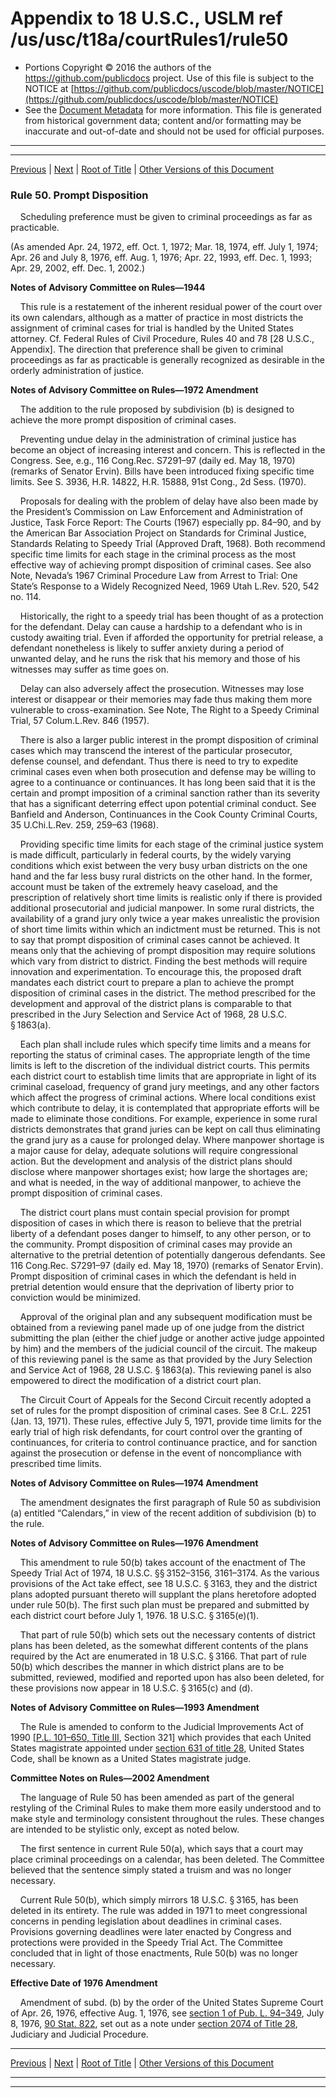 ---
---

# Appendix to 18 U.S.C., USLM ref /us/usc/t18a/courtRules1/rule50

* Portions Copyright © 2016 the authors of the https://github.com/publicdocs project.
  Use of this file is subject to the NOTICE at [https://github.com/publicdocs/uscode/blob/master/NOTICE](https://github.com/publicdocs/uscode/blob/master/NOTICE)
* See the [Document Metadata](././../../../..//README.md) for more information.
  This file is generated from historical government data; content and/or formatting may be inaccurate and out-of-date and should not be used for official purposes.

----------
----------

[Previous](./../../../..//us/usc/t18a/courtRules1/m__us_usc_t18a_courtRules1_rule49.1.md) | [Next](./../../../..//us/usc/t18a/courtRules1/m__us_usc_t18a_courtRules1_rule51.md) | [Root of Title](./../../../../) | [Other Versions of this Document](https://publicdocs.github.io/go/links?ns=uslm&ref=%2Fus%2Fusc%2Ft18a%2FcourtRules1%2Frule50)

### Rule 50. Prompt Disposition

    Scheduling preference must be given to criminal proceedings as far as practicable.

(As amended Apr. 24, 1972, eff. Oct. 1, 1972; Mar. 18, 1974, eff. July 1, 1974; Apr. 26 and July 8, 1976, eff. Aug. 1, 1976; Apr. 22, 1993, eff. Dec. 1, 1993; Apr. 29, 2002, eff. Dec. 1, 2002.)

 __Notes of Advisory Committee on Rules—1944__ 

    This rule is a restatement of the inherent residual power of the court over its own calendars, although as a matter of practice in most districts the assignment of criminal cases for trial is handled by the United States attorney. Cf. Federal Rules of Civil Procedure, Rules 40 and 78 \[28 U.S.C., Appendix\]. The direction that preference shall be given to criminal proceedings as far as practicable is generally recognized as desirable in the orderly administration of justice.

 __Notes of Advisory Committee on Rules—1972 Amendment__ 

    The addition to the rule proposed by subdivision (b) is designed to achieve the more prompt disposition of criminal cases.

    Preventing undue delay in the administration of criminal justice has become an object of increasing interest and concern. This is reflected in the Congress. See, e.g., 116 Cong.Rec. S7291–97 (daily ed. May 18, 1970) (remarks of Senator Ervin). Bills have been introduced fixing specific time limits. See S. 3936, H.R. 14822, H.R. 15888, 91st Cong., 2d Sess. (1970).

    Proposals for dealing with the problem of delay have also been made by the President’s Commission on Law Enforcement and Administration of Justice, Task Force Report: The Courts (1967) especially pp. 84–90, and by the American Bar Association Project on Standards for Criminal Justice, Standards Relating to Speedy Trial (Approved Draft, 1968). Both recommend specific time limits for each stage in the criminal process as the most effective way of achieving prompt disposition of criminal cases. See also Note, Nevada’s 1967 Criminal Procedure Law from Arrest to Trial: One State’s Response to a Widely Recognized Need, 1969 Utah L.Rev. 520, 542 no. 114.

    Historically, the right to a speedy trial has been thought of as a protection for the defendant. Delay can cause a hardship to a defendant who is in custody awaiting trial. Even if afforded the opportunity for pretrial release, a defendant nonetheless is likely to suffer anxiety during a period of unwanted delay, and he runs the risk that his memory and those of his witnesses may suffer as time goes on.

    Delay can also adversely affect the prosecution. Witnesses may lose interest or disappear or their memories may fade thus making them more vulnerable to cross-examination. See Note, The Right to a Speedy Criminal Trial, 57 Colum.L.Rev. 846 (1957).

    There is also a larger public interest in the prompt disposition of criminal cases which may transcend the interest of the particular prosecutor, defense counsel, and defendant. Thus there is need to try to expedite criminal cases even when both prosecution and defense may be willing to agree to a continuance or continuances. It has long been said that it is the certain and prompt imposition of a criminal sanction rather than its severity that has a significant deterring effect upon potential criminal conduct. See Banfield and Anderson, Continuances in the Cook County Criminal Courts, 35 U.Chi.L.Rev. 259, 259–63 (1968).

    Providing specific time limits for each stage of the criminal justice system is made difficult, particularly in federal courts, by the widely varying conditions which exist between the very busy urban districts on the one hand and the far less busy rural districts on the other hand. In the former, account must be taken of the extremely heavy caseload, and the prescription of relatively short time limits is realistic only if there is provided additional prosecutorial and judicial manpower. In some rural districts, the availability of a grand jury only twice a year makes unrealistic the provision of short time limits within which an indictment must be returned. This is not to say that prompt disposition of criminal cases cannot be achieved. It means only that the achieving of prompt disposition may require solutions which vary from district to district. Finding the best methods will require innovation and experimentation. To encourage this, the proposed draft mandates each district court to prepare a plan to achieve the prompt disposition of criminal cases in the district. The method prescribed for the development and approval of the district plans is comparable to that prescribed in the Jury Selection and Service Act of 1968, 28 U.S.C. § 1863(a).

    Each plan shall include rules which specify time limits and a means for reporting the status of criminal cases. The appropriate length of the time limits is left to the discretion of the individual district courts. This permits each district court to establish time limits that are appropriate in light of its criminal caseload, frequency of grand jury meetings, and any other factors which affect the progress of criminal actions. Where local conditions exist which contribute to delay, it is contemplated that appropriate efforts will be made to eliminate those conditions. For example, experience in some rural districts demonstrates that grand juries can be kept on call thus eliminating the grand jury as a cause for prolonged delay. Where manpower shortage is a major cause for delay, adequate solutions will require congressional action. But the development and analysis of the district plans should disclose where manpower shortages exist; how large the shortages are; and what is needed, in the way of additional manpower, to achieve the prompt disposition of criminal cases.

    The district court plans must contain special provision for prompt disposition of cases in which there is reason to believe that the pretrial liberty of a defendant poses danger to himself, to any other person, or to the community. Prompt disposition of criminal cases may provide an alternative to the pretrial detention of potentially dangerous defendants. See 116 Cong.Rec. S7291–97 (daily ed. May 18, 1970) (remarks of Senator Ervin). Prompt disposition of criminal cases in which the defendant is held in pretrial detention would ensure that the deprivation of liberty prior to conviction would be minimized.

    Approval of the original plan and any subsequent modification must be obtained from a reviewing panel made up of one judge from the district submitting the plan (either the chief judge or another active judge appointed by him) and the members of the judicial council of the circuit. The makeup of this reviewing panel is the same as that provided by the Jury Selection and Service Act of 1968, 28 U.S.C. § 1863(a). This reviewing panel is also empowered to direct the modification of a district court plan.

    The Circuit Court of Appeals for the Second Circuit recently adopted a set of rules for the prompt disposition of criminal cases. See 8 Cr.L. 2251 (Jan. 13, 1971). These rules, effective July 5, 1971, provide time limits for the early trial of high risk defendants, for court control over the granting of continuances, for criteria to control continuance practice, and for sanction against the prosecution or defense in the event of noncompliance with prescribed time limits.

 __Notes of Advisory Committee on Rules—1974 Amendment__ 

    The amendment designates the first paragraph of Rule 50 as subdivision (a) entitled “Calendars,” in view of the recent addition of subdivision (b) to the rule.

 __Notes of Advisory Committee on Rules—1976 Amendment__ 

    This amendment to rule 50(b) takes account of the enactment of The Speedy Trial Act of 1974, 18 U.S.C. §§ 3152–3156, 3161–3174. As the various provisions of the Act take effect, see 18 U.S.C. § 3163, they and the district plans adopted pursuant thereto will supplant the plans heretofore adopted under rule 50(b). The first such plan must be prepared and submitted by each district court before July 1, 1976. 18 U.S.C. § 3165(e)(1).

    That part of rule 50(b) which sets out the necessary contents of district plans has been deleted, as the somewhat different contents of the plans required by the Act are enumerated in 18 U.S.C. § 3166. That part of rule 50(b) which describes the manner in which district plans are to be submitted, reviewed, modified and reported upon has also been deleted, for these provisions now appear in 18 U.S.C. § 3165(c) and (d).

 __Notes of Advisory Committee on Rules—1993 Amendment__ 

    The Rule is amended to conform to the Judicial Improvements Act of 1990 \[[P.L. 101–650, Title III][/us/pl/101/650], Section 321\] which provides that each United States magistrate appointed under [section 631 of title 28][/us/usc/t28/s631], United States Code, shall be known as a United States magistrate judge.

 __Committee Notes on Rules—2002 Amendment__ 

    The language of Rule 50 has been amended as part of the general restyling of the Criminal Rules to make them more easily understood and to make style and terminology consistent throughout the rules. These changes are intended to be stylistic only, except as noted below.

    The first sentence in current Rule 50(a), which says that a court may place criminal proceedings on a calendar, has been deleted. The Committee believed that the sentence simply stated a truism and was no longer necessary.

    Current Rule 50(b), which simply mirrors 18 U.S.C. § 3165, has been deleted in its entirety. The rule was added in 1971 to meet congressional concerns in pending legislation about deadlines in criminal cases. Provisions governing deadlines were later enacted by Congress and protections were provided in the Speedy Trial Act. The Committee concluded that in light of those enactments, Rule 50(b) was no longer necessary.

 __Effective Date of 1976 Amendment__ 

    Amendment of subd. (b) by the order of the United States Supreme Court of Apr. 26, 1976, effective Aug. 1, 1976, see [section 1 of Pub. L. 94–349][/us/pl/94/349/s1], July 8, 1976, [90 Stat. 822][/us/stat/90/822], set out as a note under [section 2074 of Title 28][/us/usc/t28/s2074], Judiciary and Judicial Procedure.

----------

[Previous](./../../../..//us/usc/t18a/courtRules1/m__us_usc_t18a_courtRules1_rule49.1.md) | [Next](./../../../..//us/usc/t18a/courtRules1/m__us_usc_t18a_courtRules1_rule51.md) | [Root of Title](./../../../../) | [Other Versions of this Document](https://publicdocs.github.io/go/links?ns=uslm&ref=%2Fus%2Fusc%2Ft18a%2FcourtRules1%2Frule50)

----------
----------

[/us/pl/101/650]: https://publicdocs.github.io/go/links?ns=uslm&ref=%2Fus%2Fpl%2F101%2F650
[/us/usc/t28/s631]: https://publicdocs.github.io/go/links?ns=uslm&ref=%2Fus%2Fusc%2Ft28%2Fs631
[/us/pl/94/349/s1]: https://publicdocs.github.io/go/links?ns=uslm&ref=%2Fus%2Fpl%2F94%2F349%2Fs1
[/us/stat/90/822]: https://publicdocs.github.io/go/links?ns=uslm&ref=%2Fus%2Fstat%2F90%2F822
[/us/usc/t28/s2074]: https://publicdocs.github.io/go/links?ns=uslm&ref=%2Fus%2Fusc%2Ft28%2Fs2074


